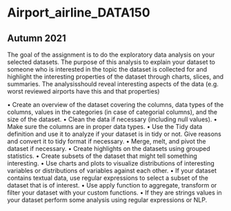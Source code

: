 # Airport_airline_DATA150
## Autumn 2021

The goal of the assignment is to do the exploratory data analysis on your selected datasets. The
purpose of this analysis to explain your dataset to someone who is interested in the topic the
dataset is collected for and highlight the interesting properties of the dataset through charts,
slices, and summaries. The analysisshould reveal interesting aspects of the data (e.g. worst
reviewed airports have this and that properties) 

• Create an overview of the dataset covering the columns, data types of the columns, values
in the categories (in case of categorial columns), and the size of the dataset.
• Clean the data if necessary (including null values).
• Make sure the columns are in proper data types.
• Use the Tidy data definition and use it to analyze if your dataset is in tidy or not. Give
reasons and convert it to tidy format if necessary.
• Merge, melt, and pivot the dataset if necessary.
• Create highlights on the datasets using grouped statistics.
• Create subsets of the dataset that might tell something interesting.
• Use charts and plots to visualize distributions of interesting variables or distributions of
variables against each other.
• If your dataset contains textual data, use regular expressions to select a subset of the
dataset that is of interest.
• Use apply function to aggregate, transform or filter your dataset with your custom
functions.
• If they are strings values in your dataset perform some analysis using regular expressions
or NLP. 
